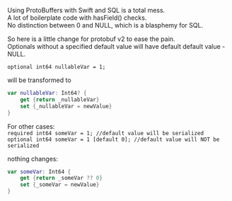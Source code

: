 Using ProtoBuffers with Swift and SQL is a total mess. <br/> 
A lot of boilerplate code with hasField() checks. <br/> 
No distinction between 0 and NULL, which is a blasphemy for SQL. 

So here is a little change for protobuf v2 to ease the pain. <br/> 
Optionals without a specified default value will have default default value - NULL.<br/> 

`optional int64 nullableVar = 1;`<br/> 

will be transformed to 

``` swift
var nullableVar: Int64? {
    get {return _nullableVar}
    set {_nullableVar = newValue}
}
```

For other cases:<br/> 
`required int64 someVar = 1; //default value will be serialized`<br/> 
`optional int64 someVar = 1 [default 0]; //default value will NOT be serialized`

nothing changes:<br/> 

``` swift
var someVar: Int64 {
    get {return _someVar ?? 0}
    set {_someVar = newValue}
}
```
